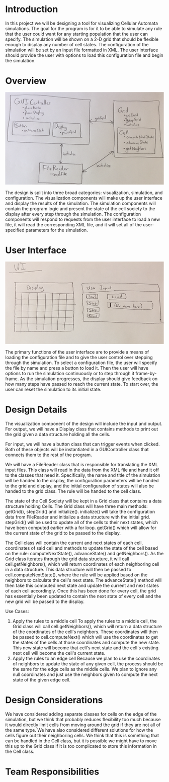 Introduction
===

In this project we will be designing a tool for visualizing Cellular Automata simulations. The goal for the program is for it to be able to simulate any rule that the user could want for any starting population that the user can specify. The simulation will be shown on a 2-D grid that should be flexible enough to display any number of cell states. The configuration of the simulation will be set by an input file formatted in XML. The user interface should provide the user with options to load this configuration file and begin the simulation.

Overview
===
![Figure 1](cellsociety_overview.png)

The design is split into three broad categories: visualization, simulation, and configuration. The visualization components will make up the user interface and display the results of the simulation. The simulation components will contain the program logic and present the state of the cell society to the display after every step through the simulation. The configuration components will respond to requests from the user interface to load a new file, it will read the corresponding XML file, and it will set all of the user-specified parameters for the simulation.


User Interface
===
![Figure 2](cellsociety_UI.png)

The primary functions of the user interface are to provide a means of loading the configuration file and to give the user control over stepping through the simulation. To select a configuration file, the user will specify the file by name and press a button to load it. Then the user will have options to run the simulation continuously or to step through it frame-by-frame. As the simulation progresses, the display should give feedback on how many steps have passed to reach the current state. To start over, the user can reset the simulation to its initial state. 

Design Details
===

The visualization component of the design will include the input and output. For output, we will have a Display class that contains methods to print out the grid given a data structure holding all the cells. 

For input, we will have a button class that can trigger events when clicked. Both of these objects will be instantiated in a GUIController class that connects them to the rest of the program. 

We will have a FileReader class that is responsible for translating the XML input files. This class will read in the data from the XML file and hand it off to the classes that need it. Specifically, the name and title of the simulation will be handed to the display, the configuration parameters will be handed to the grid and display, and the initial configuration of states will also be handed to the grid class. The rule will be handed to the cell class. 

The state of the Cell Society will be kept in a Grid class that contains a data structure holding Cells. The Grid class will have three main methods: getGrid(), stepGrid() and initialize(). 
initialize() will take the configuration data from FileReader and initialize a data structure with the initial grid. 
stepGrid() will be used to update all of the cells to their next states, which have been computed earlier with a for loop. 
getGrid() which will allow for the current state of the grid to be passed to the display. 

The Cell class will contain the current and next states of each cell, coordinates of said cell and methods to update the state of the cell based on the rule: computeNextState(), advanceState() and getNeighbors(). As the Grid class iterates through the grid data structure, it will call cell.getNeighbors(), which will return coordinates of each neighboring cell in a data structure. This data structure will then be passed to cell.computeNextState(), where the rule will be applied based on the neighbors to calculate the cell's next state. The advanceState() method will then take this computed next state and update the current and next states of each cell accordingly. Once this has been done for every cell, the grid has essentially been updated to contain the next state of every cell and the new grid will be passed to the display. 

Use Cases:
1. Apply the rules to a middle cell 
	To apply the rules to a middle cell, the Grid class will call cell.getNeighbors(), which will return a data structure of the coordinates of the cell's neighbors. These coordinates will then be passed to cell.computeNext() which will use the coordinates to get the states of the cells at those coordinates and compute the new state. This new state will become that cell's next state and the cell's existing next cell will become the cell's current state. 
2. Apply the rules to an edge cell
	Because we plan to use the coordinates of neighbors to update the state of any given cell, the process should be the same for the edge cells as the middle cells. We plan to ignore any null coordinates and just use the neighbors given to compute the next state of the given edge cell. 

Design Considerations
===

We have considered adding separate classes for cells on the edge of the simulation, but we think that probably reduces flexibility too much because it would directly limit cells from moving around the grid if they are not all of the same type.
We have also considered different solutions for how the cells figure out their neighboring cells. We think that this is something that can be handled in the Cell class, but it is possible we might have to move this up to the Grid class if it is too complicated to store this information in the Cell class.

Team Responsibilities
===


